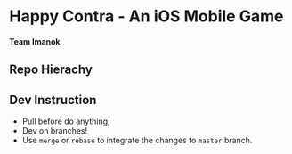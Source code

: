 # Happy Contra - An iOS Mobile Game

#### Team Imanok

## Repo Hierachy

## Dev Instruction
- Pull before do anything;
- Dev on branches!
- Use `merge` or `rebase` to integrate the changes to `master` branch.
